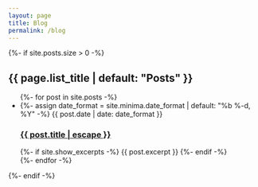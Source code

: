 ```yaml
---
layout: page
title: Blog
permalink: /blog
---
```


{%- if site.posts.size > 0 -%}
  <h2 class="post-list-heading">{{ page.list_title | default: "Posts" }}</h2>
  <ul class="post-list">
  {%- for post in site.posts -%}
    <li>
    {%- assign date_format = site.minima.date_format | default: "%b %-d, %Y" -%}
    <span class="post-meta">{{ post.date | date: date_format }}</span>
    <h3>
    <a class="post-link" href="{{ post.url | relative_url }}">
    {{ post.title | escape }}
    </a>
    </h3>
    {%- if site.show_excerpts -%}
    {{ post.excerpt }}
    {%- endif -%}
  </li>
  {%- endfor -%}
  </ul>
{%- endif -%}
